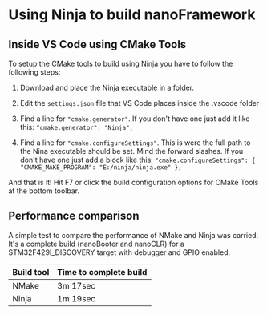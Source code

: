 # Using Ninja to build **nanoFramework**


## Inside VS Code using CMake Tools

To setup the CMake tools to build using Ninja you have to follow the following steps:

1. Download and place the Ninja executable in a folder.

2. Edit the `settings.json` file that VS Code places inside the .vscode folder

3. Find a line for `"cmake.generator"`. If you don't have one just add it like this: `"cmake.generator": "Ninja",` 

4. Find a line for `"cmake.configureSettings"`. This is were the full path to the Nina executable should be set. Mind the forward slashes. 
If you don't have one just add a block like this: `"cmake.configureSettings": { "CMAKE_MAKE_PROGRAM": "E:/ninja/ninja.exe" },`

And that is it! Hit F7 or click the build configuration options for CMake Tools at the bottom toolbar.


## Performance comparison

A simple test to compare the performance of NMake and Ninja was carried. It's a complete build (nanoBooter and nanoCLR) for a STM32F429I_DISCOVERY target with debugger and GPIO enabled.

| Build tool | Time to complete build |
| --- |  --- |
| NMake | 3m 17sec |
| Ninja | 1m 19sec |
